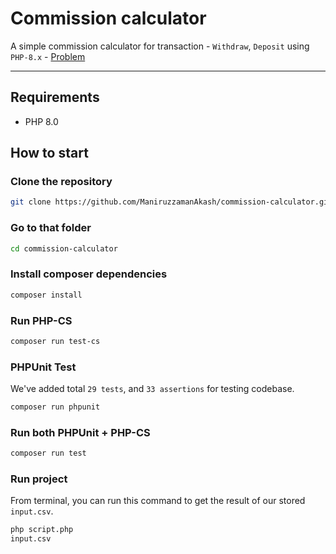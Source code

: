 # Commission calculator
A simple commission calculator for transaction - `Withdraw`, `Deposit` using `PHP-8.x` - [Problem](/problem.MD)

---

## Requirements
 - PHP 8.0
## How to start

### Clone the repository

```sh
git clone https://github.com/ManiruzzamanAkash/commission-calculator.git
```

### Go to that folder
```sh
cd commission-calculator
```

### Install composer dependencies

```sh
composer install
```

### Run PHP-CS
```sh
composer run test-cs
```

### PHPUnit Test
We've added total `29 tests`, and `33 assertions` for testing codebase.
```sh
composer run phpunit
```

### Run both PHPUnit + PHP-CS

```sh
composer run test
```

### Run project
From terminal, you can run this command to get the result of our stored `input.csv`.

```sh
php script.php
input.csv
```
